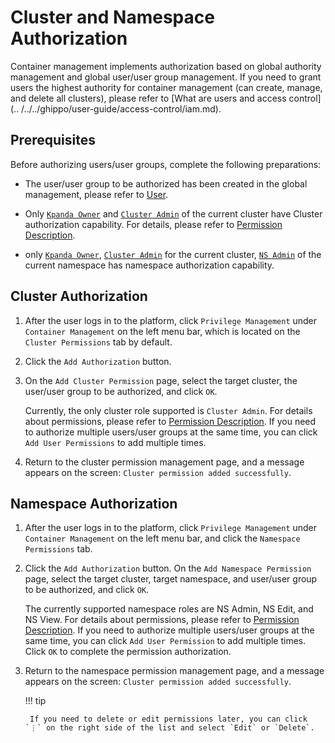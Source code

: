 # Cluster and Namespace Authorization

Container management implements authorization based on global authority management and global user/user group management. If you need to grant users the highest authority for container management (can create, manage, and delete all clusters), please refer to [What are users and access control](.. /../../ghippo/user-guide/access-control/iam.md).

## Prerequisites

Before authorizing users/user groups, complete the following preparations:

- The user/user group to be authorized has been created in the global management, please refer to [User](../../../ghippo/user-guide/access-control/user.md).

- Only [`Kpanda Owner`](../../../ghippo/user-guide/access-control/global.md) and [`Cluster Admin`](permission-brief.md) of the current cluster have Cluster authorization capability. For details, please refer to [Permission Description](permission-brief.md).

- only [`Kpanda Owner`](../../../ghippo/user-guide/access-control/global.md), [`Cluster Admin`](permission-brief.md) for the current cluster, [`NS Admin`](permission-brief.md) of the current namespace has namespace authorization capability.

## Cluster Authorization

1. After the user logs in to the platform, click `Privilege Management` under `Container Management` on the left menu bar, which is located on the `Cluster Permissions` tab by default.

    

2. Click the `Add Authorization` button.

    

3. On the `Add Cluster Permission` page, select the target cluster, the user/user group to be authorized, and click `OK`.

    Currently, the only cluster role supported is `Cluster Admin`. For details about permissions, please refer to [Permission Description](permission-brief.md). If you need to authorize multiple users/user groups at the same time, you can click `Add User Permissions` to add multiple times.

    

4. Return to the cluster permission management page, and a message appears on the screen: `Cluster permission added successfully`.

    

## Namespace Authorization

1. After the user logs in to the platform, click `Privilege Management` under `Container Management` on the left menu bar, and click the `Namespace Permissions` tab.

    

2. Click the `Add Authorization` button. On the `Add Namespace Permission` page, select the target cluster, target namespace, and user/user group to be authorized, and click `OK`.

    The currently supported namespace roles are NS Admin, NS Edit, and NS View. For details about permissions, please refer to [Permission Description](permission-brief.md). If you need to authorize multiple users/user groups at the same time, you can click `Add User Permission` to add multiple times. Click `OK` to complete the permission authorization.

    

3. Return to the namespace permission management page, and a message appears on the screen: `Cluster permission added successfully`.

    

    !!! tip

        If you need to delete or edit permissions later, you can click `⋮` on the right side of the list and select `Edit` or `Delete`.

        